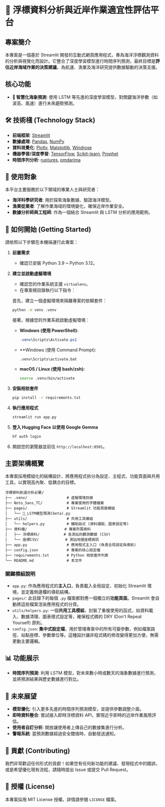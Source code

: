 # 🌊 浮標資料分析與近岸作業適宜性評估平台

## 專案簡介

本專案是一個基於 Streamlit 開發的互動式網頁應用程式，專為海洋浮標觀測資料的分析與視覺化而設計。它整合了深度學習模型進行時間序列預測，最終目標是**評估近岸海域作業的決策建議**，為航運、漁業及海洋研究提供數據驅動的決策支援。

## 核心功能

*   **🧠 智慧化海象預測**: 使用 LSTM 等先進的深度學習模型，對關鍵海洋參數（如波高、風速）進行未來趨勢預測。

## 🛠️ 技術棧 (Technology Stack)

- **前端框架**: [Streamlit](https://streamlit.io/)
- **數據處理**: [Pandas](https://pandas.pydata.org/), [NumPy](https://numpy.org/)
- **資料視覺化**: [Plotly](https://plotly.com/python/), [Matplotlib](https://matplotlib.org/), [Windrose](https://github.com/python-windrose/windrose)
- **機器學習/深度學習**: [TensorFlow](https://www.tensorflow.org/), [Scikit-learn](https://scikit-learn.org/), [Prophet](https://facebook.github.io/prophet/)
- **時間序列分析**: [ruptures](https://centre-borelli.github.io/ruptures-docs/), [pmdarima](https://alkaline-ml.com/pmdarima/)

## 🎯 使用對象

本平台主要服務於以下領域的專業人士與研究者：

*   **海洋科學研究者**: 用於探索海象數據、驗證海洋模型。
*   **漁業從業者**: 了解作業海域的環境變化，確保近岸作業安全。
*   **數據分析師與工程師**: 作為一個結合 Streamlit 與 LSTM 分析的應用範例。

## 🚀 如何開始 (Getting Started)

請依照以下步驟在本機端運行此專案：

1.  **前置需求**
    - 確認已安裝 Python 3.9 ~ Python 3.12。

2.  **建立並啟動虛擬環境**
    - 確認您的作業系統支援 `virtualenv`。
    - 在專案根目錄執行以下指令：

    首先，建立一個虛擬環境來隔離專案的依賴套件：
    ```bash
    python -m venv .venv
    ```

    接著，根據您的作業系統啟動虛擬環境：

    - **Windows (使用 PowerShell):**
      ```powershell
      .venv\Scripts\Activate.ps1
      ```

    - **Windows (使用 Command Prompt):
      ```batch
      .venv\Scripts\activate.bat
      ```

    - **macOS / Linux (使用 bash/zsh):**
      ```bash
      source .venv/bin/activate
      ```

3.  **安裝相依套件**
    ```bash
    pip install -r requirements.txt
    ```

4.  **執行應用程式**
    ```bash
    streamlit run app.py
    ```

5.  **登入 Hugging Face 以使用 Google Gemma**
    ```bash
    hf auth login
    ```

6.  開啟您的瀏覽器並前往 `http://localhost:8501`。

## 主要架構概覽

本專案採用模組化的結構設計，將應用程式拆分為設定、主程式、功能頁面與共用工具，以實現高內聚、低耦合的目標。

```
浮標資料航道分析必要/
├── .venv/                  # 虛擬環境目錄
├── Noto_Sans_TC/           # 專案使用的字體檔案
├── pages/                  # Streamlit 功能頁面模組
│   └── 🌊_LSTM模型預測(beta).py
├── utils/                  # 共用工具模組
│   └── helpers.py          # 輔助函式 (資料讀取、圖表設定等)
├── 資料檔/                 # 專案所需資料
│   ├── 浮標資料/           # 各測站的觀測數據 (CSV)
│   └── 座標CSV/            # 測站地理座標資訊
├── app.py                  # 應用程式主入口 (負責全局設定與導航)
├── config.json             # 專案的核心設定檔
├── requirements.txt        # Python 相依套件列表
└── README.md               # 本文件
```

### 關鍵模組說明

-   `app.py`: 作為應用程式的**主入口**，負責載入全局設定、初始化 Streamlit 環境，並定義側邊欄的導航結構。
-   `pages/`: 此目錄下的每個 `.py` 檔案都對應一個獨立的**功能頁面**。Streamlit 會自動將這些檔案渲染應用程式的分頁。
-   `utils/helpers.py`: 一個**共用工具模組**，封裝了重複使用的函式，如資料載入、數據清理、圖表樣式設定等，確保程式碼的 DRY (Don't Repeat Yourself) 原則。
-   `config.json`: **集中式設定檔**，用於管理專案中的所有可變參數，例如檔案路徑、站點座標、參數單位等。這種設計讓非程式碼的修改變得更加方便，無需更動主要邏輯。

## 📊 功能展示

-   **時間序列預測**: 利用 LSTM 模型，對未來數小時或數天的海象數據進行預測，並將預測結果與歷史數據進行對比。

## 📝 未來展望

-   **模型優化**: 引入更多先進的時間序列預測模型，並提供參數調整介面。
-   **即時資料整合**: 嘗試接入即時浮標資料 API，實現近乎即時的近岸作業風險評估。
-   **使用者自訂分析**: 開放讓使用者上傳自己的數據集進行分析。
-   **警報系統**: 當預測數據超過安全閾值時，自動發送通知。

## 🤝 貢獻 (Contributing)

我們非常歡迎任何形式的貢獻！如果您有任何新功能的建議、發現程式中的錯誤，或是希望優化現有流程，請隨時提出 Issue 或提交 Pull Request。

## 📄 授權 (License)

本專案採用 MIT License 授權。詳情請參閱 `LICENSE` 檔案。
